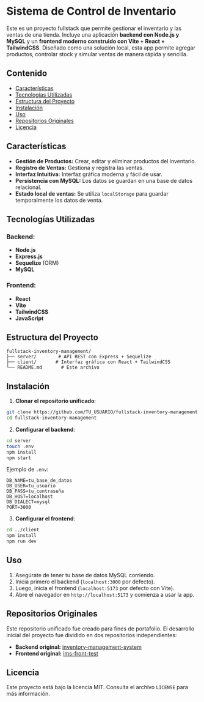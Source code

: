 # Sistema de Control de Inventario

Este es un proyecto fullstack que permite gestionar el inventario y las ventas de una tienda. Incluye una aplicación **backend con Node.js y MySQL** y un **frontend moderno construido con Vite + React + TailwindCSS**. Diseñado como una solución local, esta app permite agregar productos, controlar stock y simular ventas de manera rápida y sencilla.

## Contenido

- [Características](#características)
- [Tecnologías Utilizadas](#tecnologías-utilizadas)
- [Estructura del Proyecto](#estructura-del-proyecto)
- [Instalación](#instalación)
- [Uso](#uso)
- [Repositorios Originales](#repositorios-originales)
- [Licencia](#licencia)

## Características

- **Gestión de Productos:** Crear, editar y eliminar productos del inventario.
- **Registro de Ventas:** Gestiona y registra las ventas.
- **Interfaz Intuitiva:** Interfaz gráfica moderna y fácil de usar.
- **Persistencia con MySQL:** Los datos se guardan en una base de datos relacional.
- **Estado local de ventas:** Se utiliza `localStorage` para guardar temporalmente los datos de venta.

## Tecnologías Utilizadas

### Backend:
- **Node.js**
- **Express.js**
- **Sequelize** (ORM)
- **MySQL**

### Frontend:
- **React**
- **Vite**
- **TailwindCSS**
- **JavaScript**

## Estructura del Proyecto

```
fullstack-inventory-management/
├── server/        # API REST con Express + Sequelize
├── client/       # Interfaz gráfica con React + TailwindCSS
└── README.md       # Este archivo
```

## Instalación

1. **Clonar el repositorio unificado**:

```bash
git clone https://github.com/TU_USUARIO/fullstack-inventory-management
cd fullstack-inventory-management
```

2. **Configurar el backend**:

```bash
cd server
touch .env
npm install
npm start
```

Ejemplo de `.env`:

```env
DB_NAME=tu_base_de_datos
DB_USER=tu_usuario
DB_PASS=tu_contraseña
DB_HOST=localhost
DB_DIALECT=mysql
PORT=3000
```

3. **Configurar el frontend**:

```bash
cd ../client
npm install
npm run dev
```

## Uso

1. Asegúrate de tener tu base de datos MySQL corriendo.
2. Inicia primero el backend (`localhost:3000` por defecto).
3. Luego, inicia el frontend (`localhost:5173` por defecto con Vite).
4. Abre el navegador en `http://localhost:5173` y comienza a usar la app.

## Repositorios Originales

Este repositorio unificado fue creado para fines de portafolio. El desarrollo inicial del proyecto fue dividido en dos repositorios independientes:

- **Backend original:** [inventory-management-system](https://github.com/Draekk/inventory-management-system)
- **Frontend original:** [ims-front-test](https://github.com/Draekk/ims-front-test)

## Licencia

Este proyecto está bajo la licencia MIT. Consulta el archivo `LICENSE` para más información.
